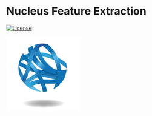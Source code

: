 # Nucleus Feature Extraction

[![License](https://img.shields.io/github/license/Christer-L/nucleus_feature_extraction?label=license)](https://github.com/Christer-L/nucleus_feature_extraction/blob/main/LICENSE)

[![CBiB Logo](imgs/cbib_logo.png)](https://www.cbib.u-bordeaux.fr/)
